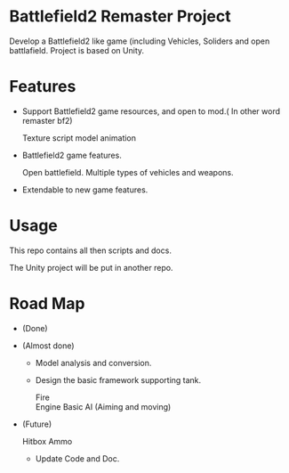 # Battlefield2 Remaster Project
  Develop a Battlefield2 like game (including Vehicles, Soliders and open battlafield.
  Project is based on Unity.
  
 
# Features 
 * Support Battlefield2 game resources, and open to mod.( In other word remaster bf2)

    Texture script model animation 
    
 * Battlefield2 game features.


    Open battlefield.
    Multiple types of vehicles and weapons.
   
 * Extendable to new game features.

# Usage
  This repo contains all then scripts and docs.

  The Unity project will be put in another repo.

# Road Map
  * (Done)
  
  * (Almost done)


    - Model analysis and conversion.
    
    

    - Design the basic framework supporting tank.  
 
        Fire     
        Engine 
        Basic AI (Aiming and moving)
    
  * (Future)
  
      Hitbox
      Ammo
      
    - Update Code and Doc.

    
  


